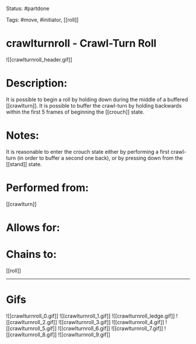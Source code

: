 Status: #partdone

Tags: #move, #initiator, [[roll]]

# crawlturnroll - Crawl-Turn Roll
![[crawlturnroll_header.gif]]
# Description:
It is possible to begin a roll by holding down during the middle of a buffered [[crawlturn]]. It is possible to buffer the crawl-turn by holding backwards within the first 5 frames of beginning the [[crouch]] state.

# Notes:
It is reasonable to enter the crouch state either by performing a first crawl-turn (in order to buffer a second one back), or by pressing down from the [[stand]] state.

# Performed from:
[[crawlturn]]

# Allows for:


# Chains to:
[[roll]]

___
# Gifs
![[crawlturnroll_0.gif]]
![[crawlturnroll_1.gif]]
![[crawlturnroll_ledge.gif]]
![[crawlturnroll_2.gif]]
![[crawlturnroll_3.gif]]
![[crawlturnroll_4.gif]]
![[crawlturnroll_5.gif]]
![[crawlturnroll_6.gif]]
![[crawlturnroll_7.gif]]
![[crawlturnroll_8.gif]]
![[crawlturnroll_9.gif]]